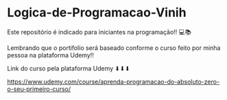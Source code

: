 # Logica-de-Programacao-Vinih
Este repositório é indicado para iniciantes na programação!! 💻📚

Lembrando que o portifolio será baseado conforme o curso feito por minha pessoa na plataforma Udemy!!

Link do curso pela plataforma Udemy ⬇⬇⬇

https://www.udemy.com/course/aprenda-programacao-do-absoluto-zero-o-seu-primeiro-curso/

